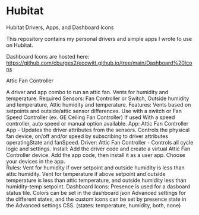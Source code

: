 # Hubitat
Hubitat Drivers, Apps, and Dashboard Icons

This repository contains my personal drivers and simple apps I wrote to use on Hubitat. 

Dashboard Icons are hosted here: https://github.com/cburges2/ecowitt.github.io/tree/main/Dashboard%20Icons

Attic Fan Controller

A driver and app combo to run an attic fan. Vents for humidity and temperature.
Required Sensors: Fan Controller or Switch, Outside humidity and temperature, Attic humidity and temperature. 
Features: Vents based on setpoints and outside/attic sensor differences. Use with a switch or Fan Speed Controller (ex. GE Ceiling Fan Controller) If used With a speed controller, auto speed or manual option available. 
App: Attic Fan Controller App - Updates the driver attributes from the sensors. Controls the physical fan device, on/off and/or speed by subscribing to driver    attributes operatingState and fanSpeed. 
Driver: Attic Fan Controller - Controls all cycle logic and settings. 
Install: Add the driver code and create a virtual Attic Fan Controller device.  Add the app code, then install it as a user app. Choose your devices in the app.   
Rules: Vent for humidity if over setpoint and outside humidity is less than attic humidity. Vent for temperature if above setpoint and outside temperature is less than attic temperature, and outside humidity less than humidity-temp setpoint. 
Dashboard Icons: Presence is used for a dasboard status tile.  Colors can be set in the dashboard json Advanced settings for the different states, and the custom icons can be set by presence state in the Advanced settings CSS. (states: temperature, humidity, both, none)
